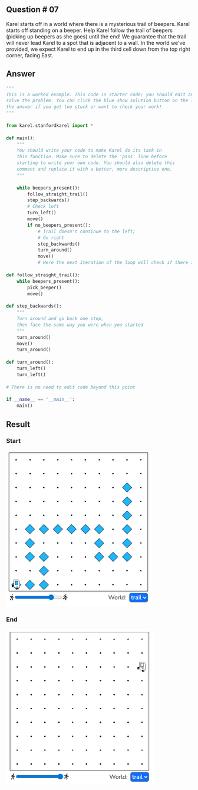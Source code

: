 ## Question # 07
Karel starts off in a world where there is a mysterious trail of beepers. Karel starts off standing on a beeper. Help Karel follow the trail of beepers (picking up beepers as she goes) until the end! We guarantee that the trail will never lead Karel to a spot that is adjacent to a wall. In the world we've provided, we expect Karel to end up in the third cell down from the top right corner, facing East.

## Answer
```python
"""
This is a worked example. This code is starter code; you should edit and run it to 
solve the problem. You can click the blue show solution button on the left to see 
the answer if you get too stuck or want to check your work!
"""

from karel.stanfordkarel import *

def main():
    """
    You should write your code to make Karel do its task in
    this function. Make sure to delete the 'pass' line before
    starting to write your own code. You should also delete this
    comment and replace it with a better, more descriptive one.
    """
    
    while beepers_present():
        follow_straight_trail()
        step_backwards()
        # Check left
        turn_left()
        move()
        if no_beepers_present():
            # Trail doesn't continue to the left;
            # Go right
            step_backwards()
            turn_around()
            move()
            # Here the next iteration of the loop will check if there is a beeper; if there is we will keep going and if not we will stop!
    
def follow_straight_trail():
    while beepers_present():
        pick_beeper()
        move()

def step_backwards():
    """
    Turn around and go back one step, 
    then face the same way you were when you started
    """
    turn_around()
    move()
    turn_around()

def turn_around():
    turn_left()
    turn_left()

# There is no need to edit code beyond this point

if __name__ == '__main__':
    main()
```

## Result

### Start
![alt text](Results/image13.png)

### End
![alt text](Results/image14.png)
